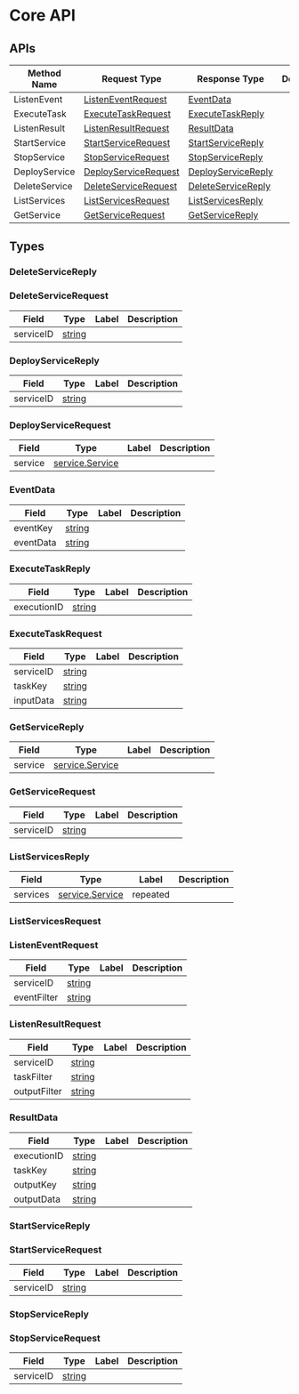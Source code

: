 

# Core API

## APIs



| Method Name | Request Type | Response Type | Description |
| ----------- | ------------ | ------------- | ------------|
| ListenEvent | [ListenEventRequest](#ListenEventRequest) | [EventData](#ListenEventRequest) |  |
| ExecuteTask | [ExecuteTaskRequest](#ExecuteTaskRequest) | [ExecuteTaskReply](#ExecuteTaskRequest) |  |
| ListenResult | [ListenResultRequest](#ListenResultRequest) | [ResultData](#ListenResultRequest) |  |
| StartService | [StartServiceRequest](#StartServiceRequest) | [StartServiceReply](#StartServiceRequest) |  |
| StopService | [StopServiceRequest](#StopServiceRequest) | [StopServiceReply](#StopServiceRequest) |  |
| DeployService | [DeployServiceRequest](#DeployServiceRequest) | [DeployServiceReply](#DeployServiceRequest) |  |
| DeleteService | [DeleteServiceRequest](#DeleteServiceRequest) | [DeleteServiceReply](#DeleteServiceRequest) |  |
| ListServices | [ListServicesRequest](#ListServicesRequest) | [ListServicesReply](#ListServicesRequest) |  |
| GetService | [GetServiceRequest](#GetServiceRequest) | [GetServiceReply](#GetServiceRequest) |  |



## Types




<a name="DeleteServiceReply"/>

### DeleteServiceReply







<a name="DeleteServiceRequest"/>

### DeleteServiceRequest



| Field | Type | Label | Description |
| ----- | ---- | ----- | ----------- |
| serviceID | [string](#string) |  |  |






<a name="DeployServiceReply"/>

### DeployServiceReply



| Field | Type | Label | Description |
| ----- | ---- | ----- | ----------- |
| serviceID | [string](#string) |  |  |






<a name="DeployServiceRequest"/>

### DeployServiceRequest



| Field | Type | Label | Description |
| ----- | ---- | ----- | ----------- |
| service | [service.Service](#service.Service) |  |  |






<a name="EventData"/>

### EventData



| Field | Type | Label | Description |
| ----- | ---- | ----- | ----------- |
| eventKey | [string](#string) |  |  |
| eventData | [string](#string) |  |  |






<a name="ExecuteTaskReply"/>

### ExecuteTaskReply



| Field | Type | Label | Description |
| ----- | ---- | ----- | ----------- |
| executionID | [string](#string) |  |  |






<a name="ExecuteTaskRequest"/>

### ExecuteTaskRequest



| Field | Type | Label | Description |
| ----- | ---- | ----- | ----------- |
| serviceID | [string](#string) |  |  |
| taskKey | [string](#string) |  |  |
| inputData | [string](#string) |  |  |






<a name="GetServiceReply"/>

### GetServiceReply



| Field | Type | Label | Description |
| ----- | ---- | ----- | ----------- |
| service | [service.Service](#service.Service) |  |  |






<a name="GetServiceRequest"/>

### GetServiceRequest



| Field | Type | Label | Description |
| ----- | ---- | ----- | ----------- |
| serviceID | [string](#string) |  |  |






<a name="ListServicesReply"/>

### ListServicesReply



| Field | Type | Label | Description |
| ----- | ---- | ----- | ----------- |
| services | [service.Service](#service.Service) | repeated |  |






<a name="ListServicesRequest"/>

### ListServicesRequest







<a name="ListenEventRequest"/>

### ListenEventRequest



| Field | Type | Label | Description |
| ----- | ---- | ----- | ----------- |
| serviceID | [string](#string) |  |  |
| eventFilter | [string](#string) |  |  |






<a name="ListenResultRequest"/>

### ListenResultRequest



| Field | Type | Label | Description |
| ----- | ---- | ----- | ----------- |
| serviceID | [string](#string) |  |  |
| taskFilter | [string](#string) |  |  |
| outputFilter | [string](#string) |  |  |






<a name="ResultData"/>

### ResultData



| Field | Type | Label | Description |
| ----- | ---- | ----- | ----------- |
| executionID | [string](#string) |  |  |
| taskKey | [string](#string) |  |  |
| outputKey | [string](#string) |  |  |
| outputData | [string](#string) |  |  |






<a name="StartServiceReply"/>

### StartServiceReply







<a name="StartServiceRequest"/>

### StartServiceRequest



| Field | Type | Label | Description |
| ----- | ---- | ----- | ----------- |
| serviceID | [string](#string) |  |  |






<a name="StopServiceReply"/>

### StopServiceReply







<a name="StopServiceRequest"/>

### StopServiceRequest



| Field | Type | Label | Description |
| ----- | ---- | ----- | ----------- |
| serviceID | [string](#string) |  |  |







 <!-- end enums -->

 <!-- end HasExtensions -->


